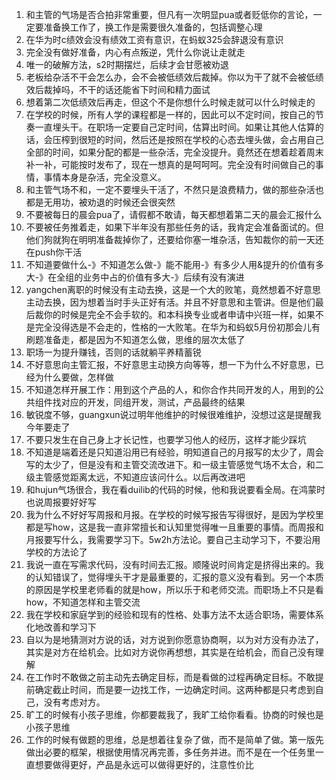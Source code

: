 1. 和主管的气场是否合拍非常重要，但凡有一次明显pua或者贬低你的言论，一定要准备换工作了，换工作是需要很久准备的，包括调整心理
2. 在华为时c绩效会没有绩效工资有意识，在蚂蚁325会辞退没有意识
3. 完全没有做好准备，内心有点叛逆，凭什么你说让走就走
4. 唯一的破解方法，s2时期摆烂，后续才会甘愿被劝退
5. 老板给杂活不干会怎么办，会不会被低绩效后裁掉。你以为干了就不会被低绩效后裁掉吗，不干的话还能省下时间和精力面试
6. 想着第二次低绩效后再走，但这个不是你想什么时候走就可以什么时候走的
7. 在学校的时候，所有人学的课程都是一样的，因此可以不定时间，按自己的节奏一直埋头干。在职场一定要自己定时间，估算出时间。如果让其他人估算的话，会压榨到很短的时间，然后还是按照在学校的心态去埋头做，会占用自己全部的时间，如果分配的都是一些杂活，完全没提升。竟然还在想着趁着周末补一补，可能按时发布了，现在一想真的是呵呵呵。完全没有时间做自己的事情，事情本身是杂活，完全没意义。
8. 和主管气场不和，一定不要埋头干活了，不然只是浪费精力，做的那些杂活也都是无用功，被劝退的时候还会很突然
9. 不要被每日的晨会pua了，请假都不敢请，每天都想着第二天的晨会汇报什么
10. 不要被任务推着走，如果下半年没有那些任务的话，我肯定会准备面试的。但他们狗就狗在明明准备裁掉你了，还要给你塞一堆杂活，告知裁你的前一天还在push你干活
11. 不知道要做什么-》不知道怎么做-》能不能用-》有多少人用&提升的价值有多大-》在全组的业务中占的价值有多大-》后续有没有演进
12. yangchen离职的时候没有主动去换，这是一个大的败笔，竟然想着不好意思主动去换，因为想着当时手头正好有活。并且不好意思和主管讲。但是他们最后裁你的时候是完全不会手软的。和本科换专业或者申请中兴班一样，如果不是完全没得选是不会走的，性格的一大败笔。在华为和蚂蚁5月份初那会儿有刷题准备走，都是因为不知道怎么做，思维的层次太低了
13. 职场一为提升赚钱，否则的话就躺平养精蓄锐
14. 不好意思向主管汇报，不好意思主动换方向等等，想一下为什么不好意思，已经为什么要做，怎样做
15. 不知道怎样开展工作：用到这个产品的人，和你合作共同开发的人，用到的公共组件找对应的开发，同组开发，测试，产品最终的结果
16. 敏锐度不够，guangxun说过明年他维护的时候很难维护，没想过这是提醒我今年要走了
17. 不要只发生在自己身上才长记性，也要学习他人的经历，这样才能少踩坑
18. 不知道是端着还是只知道沿用已有经验，明知道自己的月报写的太少了，周会写的太少了，但是没有和主管交流改进下。和一级主管感觉气场不太合，和二级主管感觉距离太远，不知道应该问什么。以后再改进吧
19. 和hujun气场很合，我在看duilib的代码的时候，他和我说要看全局。在鸿蒙时也说周报要好好写
20. 我为什么不好好写周报和月报。在学校的时候写报告写得很好，是因为学校里都是写how，这是我一直非常擅长和认知里觉得唯一且重要的事情。而周报和月报要写什么，我需要学习下。5w2h方法论。要自己主动学习下，不要沿用学校的方法论了
21. 我说一直在写需求代码，没有时间去汇报。顺隆说时间肯定是挤得出来的。我的认知错误了，觉得埋头干才是最重要的，汇报的意义没有看到。另一个本质的原因是学校里老师看的就是how，所以乐于和老师交流。而职场上不只是看how，不知道怎样和主管交流
22. 我在学校和家庭学到的经验和现有的性格、处事方法不太适合职场，需要体系化地改善和学习下
23. 自以为是地猜测对方说的话，对方说到你愿意协商啊，以为对方没有办法了，其实是对方在给机会。比如对方说你再想想，其实是在给机会，而自己没有理解
24. 在工作时不敢做之前主动先去确定目标，而是看做的过程再确定目标。不敢提前确定截止时间，而是要一边找工作，一边确定时间。这两种都是只考虑到自己，没有考虑对方。
2. 旷工的时候有小孩子思维，你都要裁我了，我旷工给你看看。协商的时候也是小孩子思维
2. 工作的时候有做题的思维，总是想着往复杂了做，而不是简单了做。第一版先做出必要的框架，根据使用情况再完善，多任务并进。而不是在一个任务里一直想要做得更好，产品是永远可以做得更好的，注意性价比